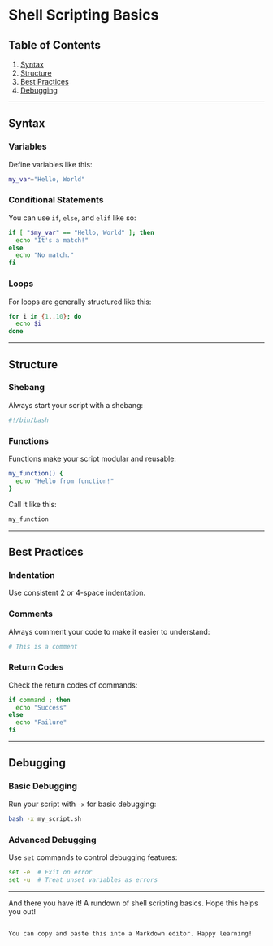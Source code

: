 # Shell Scripting Basics

## Table of Contents

1. [Syntax](#syntax)
2. [Structure](#structure)
3. [Best Practices](#best-practices)
4. [Debugging](#debugging)

---

## Syntax

### Variables

Define variables like this:

```bash
my_var="Hello, World"
```

### Conditional Statements

You can use `if`, `else`, and `elif` like so:

```bash
if [ "$my_var" == "Hello, World" ]; then
  echo "It's a match!"
else
  echo "No match."
fi
```

### Loops

For loops are generally structured like this:

```bash
for i in {1..10}; do
  echo $i
done
```

---

## Structure

### Shebang

Always start your script with a shebang:

```bash
#!/bin/bash
```

### Functions

Functions make your script modular and reusable:

```bash
my_function() {
  echo "Hello from function!"
}
```

Call it like this:

```bash
my_function
```

---

## Best Practices

### Indentation

Use consistent 2 or 4-space indentation.

### Comments

Always comment your code to make it easier to understand:

```bash
# This is a comment
```

### Return Codes

Check the return codes of commands:

```bash
if command ; then
  echo "Success"
else
  echo "Failure"
fi
```

---

## Debugging

### Basic Debugging

Run your script with `-x` for basic debugging:

```bash
bash -x my_script.sh
```

### Advanced Debugging

Use `set` commands to control debugging features:

```bash
set -e  # Exit on error
set -u  # Treat unset variables as errors
```

---

And there you have it! A rundown of shell scripting basics. Hope this helps you out!
```

You can copy and paste this into a Markdown editor. Happy learning!